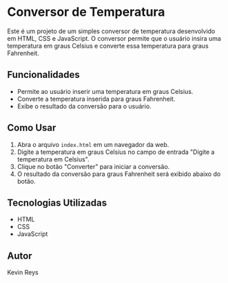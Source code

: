 # Conversor de Temperatura
Este é um projeto de um simples conversor de temperatura desenvolvido em HTML, CSS e JavaScript. 
O conversor permite que o usuário insira uma temperatura em graus Celsius e converte essa temperatura para graus Fahrenheit.

## Funcionalidades
- Permite ao usuário inserir uma temperatura em graus Celsius.
- Converte a temperatura inserida para graus Fahrenheit.
- Exibe o resultado da conversão para o usuário.

## Como Usar
1. Abra o arquivo `index.html` em um navegador da web.
2. Digite a temperatura em graus Celsius no campo de entrada "Digite a temperatura em Celsius".
3. Clique no botão "Converter" para iniciar a conversão.
4. O resultado da conversão para graus Fahrenheit será exibido abaixo do botão.

## Tecnologias Utilizadas
- HTML
- CSS
- JavaScript

## Autor
Kevin Reys
